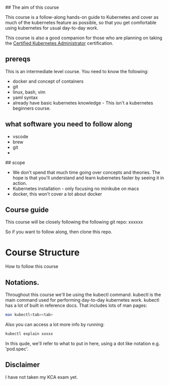 ## The aim of this course

This course is a follow-along hands-on guide to Kubernetes and cover as much of the kubernetes feature as possible, so that you get comfortable using kubernetes for usual day-to-day work. 

This course is also a good companion for those who are planning on taking the [Certified Kubernetes Administrator](https://www.cncf.io/certification/cka/) certification.


## prereqs

This is an intermediate level course. You need to know the following:

- docker and concept of containers
- git
- linux, bash, vim
- yaml syntax
- already have basic kubernetes knowledge - This isn't a kubernetes beginners course. 


## what software you need to follow along

- vscode
- brew
- git
- 



## scope

- We don't spend that much time going over concepts and theories. The hope is that you'll understand and learn kubernetes faster by seeing it in action. 
- Kubernetes installation - only focusing no minikube on macs
- docker, this won't cover a lot about docker

## Course guide

This course will be closely following the following git repo: xxxxxx

So if you want to follow along, then clone this repo. 

# Course Structure 

How to follow this course


## Notations.

Throughout this course we'll be using the kubectl command. kubectl is the main command used for performing day-to-day kubernetes work. kubectl has a lot of built in reference docs. That includes lots of man pages:

```bash
man kubectl<tab><tab>
```

Also you can access a lot more info by running:

```bash
kubectl explain xxxxx
```

In this qude, we'll refer to what to put in here, using a dot like notation e.g. 'pod.spec'. 


## Disclaimer

I have not taken my KCA exam yet. 